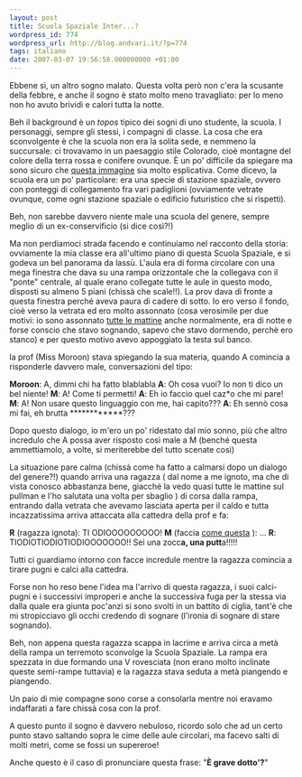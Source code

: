 ```yaml
---
layout: post
title: Scuola Spaziale Inter...?
wordpress_id: 774
wordpress_url: http://blog.andvari.it/?p=774
tags: italiano
date: 2007-03-07 19:56:58.000000000 +01:00
---
```

Ebbene sì, un altro sogno malato. Questa volta però non c'era la scusante della febbre, e anche il sogno è stato molto meno travagliato: per lo meno non ho avuto brividi e calori tutta la notte.

Beh il background è un <em>topos</em> tipico dei sogni di uno studente, la scuola. I personaggi, sempre gli stessi, i compagni di classe. La cosa che era sconvolgente è che la scuola non era la solita sede, e nemmeno la succursale: ci trovavamo in un paesaggio stile Colorado, cioè montagne del colore della terra rossa e conifere ovunque. È un po' difficile da spiegare ma sono sicuro che <a href="http://linmut.sodexi.com/~italians/colorado/image002.jpg">questa immagine</a> sia molto esplicativa. Come dicevo, la scuola era un po' particolare: era una specie di stazione spaziale, ovvero con ponteggi di collegamento fra vari padiglioni (ovviamente vetrate ovunque, come ogni stazione spaziale o edificio futuristico che si rispetti).

Beh, non sarebbe davvero niente male una scuola del genere, sempre meglio di un ex-conservificio (si dice così?!)

Ma non perdiamoci strada facendo e continuiamo nel racconto della storia: ovviamente la mia classe era all'ultimo piano di questa Scuola Spaziale, e si godeva un bel panorama da lassù. L'aula era di forma circolare con una mega finestra che dava su una rampa orizzontale che la collegava con il "ponte" centrale, al quale erano collegate tutte le aule in questo modo, disposti su almeno 5 piani (chissà che scale!!). La prov dava di fronte a questa finestra perché aveva paura di cadere di sotto. Io ero verso il fondo, cioè verso la vetrata ed ero molto assonnato (cosa verosimile per due motivi: io sono assonnato <span style="text-decoration: underline;">tutte le mattine</span> anche normalmente, era di notte e forse conscio che stavo sognando, sapevo che stavo dormendo, perchè ero stanco) e per questo motivo avevo appoggiato la testa sul banco.

la prof (Miss Moroon) stava spiegando la sua materia, quando A comincia a risponderle davvero male, conversazioni del tipo:

<strong>Moroon</strong>: A, dimmi chi ha fatto blablabla
<strong>A</strong>: Oh cosa vuoi? Io non ti dico un bel niente!
<strong>M</strong>: A! Come ti permetti!
<strong>A</strong>: Eh io faccio quel caz*o che mi pare!
<strong>M</strong>: A! Non usare questo linguaggio con me, hai capito???
<strong>A</strong>: Eh sennò cosa mi fai, eh brutta ************???

Dopo questo dialogo, io m'ero un po' ridestato dal mio sonno, più che altro incredulo che A possa aver risposto così male a M (benché questa ammettiamolo, a volte, si meriterebbe del tutto scenate così)

La situazione pare calma (chissà come ha fatto a calmarsi dopo un dialogo del genere?!) quando arriva una ragazza ( dal nome a me ignoto, ma che di vista conosco abbastanza bene, giacché la vedo quasi tutte le mattine sul pullman e l'ho salutata una volta per sbaglio ) di corsa dalla rampa, entrando dalla vetrata che avevamo lasciata aperta per il caldo e tutta incazzatissima arriva attaccata alla cattedra della prof e fa:

<strong>R</strong> (ragazza ignota): TI ODIOOOOOOOOO!
<strong>M</strong> (faccia <a href="http://letturalenta.net/wp-images/blog/stupore.jpg">come questa</a> ): ...
<strong>R</strong>: TIODIOTIODIOTIODIOOOOOOO!! Sei una zocc**a, una putt**a!!!!!

Tutti ci guardiamo intorno con facce incredule mentre la ragazza comincia a tirare pugni e calci alla cattedra.

Forse non ho reso bene l'idea ma l'arrivo di questa ragazza, i suoi calci-pugni e i successivi improperi e anche la successiva fuga per la stessa via dalla quale era giunta poc'anzi si sono svolti in un battito di ciglia, tant'è che mi stropicciavo gli occhi credendo di sognare (l'ironia di sognare di stare sognando).

Beh, non appena questa ragazza scappa in lacrime e arriva circa a metà della rampa un terremoto sconvolge la Scuola Spaziale. La rampa era spezzata in due formando una V rovesciata (non erano molto inclinate queste semi-rampe tuttavia) e la ragazza stava seduta a metà piangendo e piangendo.

Un paio di mie compagne sono corse a consolarla mentre noi eravamo indaffarati a fare chissà cosa con la prof.

A questo punto il sogno è davvero nebuloso, ricordo solo che ad un certo punto stavo saltando sopra le cime delle aule circolari, ma facevo salti di molti metri, come se fossi un supereroe!

Anche questo è il caso di pronunciare questa frase: "<strong>È grave dotto'?</strong>"
